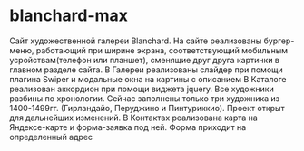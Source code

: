# blanchard-max

Сайт художественной галереи Blanchard. 
На сайте реализованы бургер-меню, работающий при ширине экрана, соответствующий мобильным усройствам(телефон или планшет), сменящие друг друга картинки в главном разделе сайта.
В Галереи реализованы слайдер при помощи плагина Swiper и модальные окна на картины с описанием
В Каталоге реализован аккордион при помощи виджета jquery. Все художники разбины по хронологии. Сейчас заполнены только три художника из 1400-1499гг. (Гирландайо, Перуджино и Пинтуриккио).
Проект открыт для дальнейших изменений.
В Контактах реализована карта на Яндексе-карте и форма-заявка под ней. Форма приходит на определенный адрес
